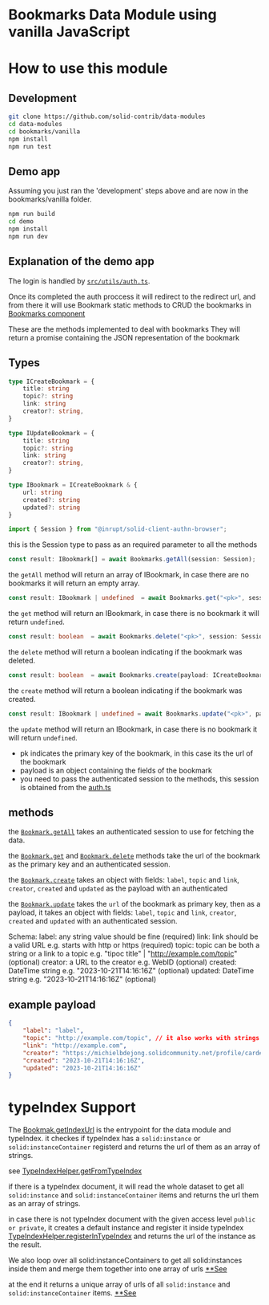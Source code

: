# Bookmarks Data Module using vanilla JavaScript

# How to use this module

## Development

```bash
git clone https://github.com/solid-contrib/data-modules
cd data-modules
cd bookmarks/vanilla
npm install
npm run test
```

## Demo app

Assuming you just ran the 'development' steps above and are now in the bookmarks/vanilla folder.

```bash
npm run build
cd demo
npm install
npm run dev
```

## Explanation of the demo app

The login is handled by [`src/utils/auth.ts`](https://github.com/solid-contrib/data-modules/blob/main/bookmarks/vanilla/demo/src/utils/auth.ts).

Once its completed the auth proccess it will redirect to the redirect url, and from there it will use Bookmark static methods to CRUD the bookmarks in [Bookmarks component](https://github.com/solid-contrib/data-modules/blob/main/bookmarks/vanilla/demo/src/components/Bookmarks/Bookmarks.tsx)


These are the methods implemented to deal with bookmarks
They will return a promise containing the JSON representation of the bookmark



## Types

```typescript
type ICreateBookmark = {
    title: string
    topic?: string
    link: string
    creator?: string,
}

type IUpdateBookmark = {
    title: string
    topic?: string
    link: string
    creator?: string,
}

type IBookmark = ICreateBookmark & {
    url: string
    created?: string
    updated?: string
}
```

```typescript
import { Session } from "@inrupt/solid-client-authn-browser";
```
this is the Session type to pass as an required parameter to all the methods

```typescript
const result: IBookmark[] = await Bookmarks.getAll(session: Session);
```
the `getAll` method will return an array of IBookmark, in case there are no bookmarks it will return an empty array.
```typescript
const result: IBookmark | undefined  = await Bookmarks.get("<pk>", session: Session);
```
the `get` method will return an IBookmark, in case there is no bookmark it will return `undefined`.
```typescript
const result: boolean  = await Bookmarks.delete("<pk>", session: Session);
```
the `delete` method will return a boolean indicating if the bookmark was deleted.
```typescript
const result: boolean  = await Bookmarks.create(payload: ICreateBookmark, session: Session);
```
the `create` method will return a boolean indicating if the bookmark was created.
```typescript
const result: IBookmark | undefined = await Bookmarks.update("<pk>", payload: IUpdateBookmark, session: Session);
```
the `update` method will return an IBookmark, in case there is no bookmark it will return `undefined`.

- pk indicates the primary key of the bookmark, in this case its the url of the bookmark
- payload is an object containing the fields of the bookmark
- you need to pass the authenticated session to the methods, this session is obtained from the [auth.ts](https://github.com/solid-contrib/data-modules/blob/main/bookmarks/vanilla/demo/src/utils/auth.ts)



## methods
the [`Bookmark.getAll`](https://github.com/solid-contrib/data-modules/blob/422cabb91085916e71c5610235f43fc483493d72/bookmarks/vanilla/src/modules/Bookmark.ts#L72) takes an authenticated session to use for fetching the data.

the [`Bookmark.get`](https://github.com/solid-contrib/data-modules/blob/422cabb91085916e71c5610235f43fc483493d72/bookmarks/vanilla/src/modules/Bookmark.ts#L94) and [`Bookmark.delete`](https://github.com/solid-contrib/data-modules/blob/422cabb91085916e71c5610235f43fc483493d72/bookmarks/vanilla/src/modules/Bookmark.ts#L108) methods take the url of the bookmark as the primary key and an authenticated session.

the [`Bookmark.create`](https://github.com/solid-contrib/data-modules/blob/422cabb91085916e71c5610235f43fc483493d72/bookmarks/vanilla/src/modules/Bookmark.ts#L135) takes an object with fields: `label`, `topic` and `link`, `creator`, `created` and `updated` as the payload with an authenticated

the [`Bookmark.update`](https://github.com/solid-contrib/data-modules/blob/422cabb91085916e71c5610235f43fc483493d72/bookmarks/vanilla/src/modules/Bookmark.ts#L169) takes the `url` of the bookmark as primary key, then as a payload, it takes an object with fields: `label`, `topic` and `link`, `creator`, `created` and `updated` with an authenticated session.

Schema:
label: any string value should be fine (required)
link: link should be a valid URL e.g. starts with http or https (required)
topic: topic can be both a string or a link to a topic e.g. "tipoc title" | "http://example.com/topic" (optional)
creator: a URL to the creator e.g. WebID (optional)
created: DateTime string e.g. "2023-10-21T14:16:16Z" (optional)
updated: DateTime string e.g. "2023-10-21T14:16:16Z" (optional)


## example payload

```json
{
    "label": "label",
    "topic": "http://example.com/topic", // it also works with strings "topic title"
    "link": "http://example.com",
    "creator": "https://michielbdejong.solidcommunity.net/profile/card#me",
    "created": "2023-10-21T14:16:16Z",
    "updated": "2023-10-21T14:16:16Z"
}
```

# typeIndex Support

The [Bookmak.getIndexUrl](https://github.com/solid-contrib/data-modules/blob/c717e683a27904d51fc602c2afa89d45b749293e/bookmarks/vanilla/src/modules/Bookmark.ts#L58C29-L58C29) is the entrypoint for the data module and typeIndex.
it checkes if typeIndex has a `solid:instance` or `solid:instanceContainer` registerd and returns the url of them as an array of strings.

see [TypeIndexHelper.getFromTypeIndex](https://github.com/solid-contrib/data-modules/blob/c717e683a27904d51fc602c2afa89d45b749293e/bookmarks/vanilla/src/utils/TypeIndexHelper.ts#L49C25-L49C41)

if there is a typeIndex document, it will read the whole dataset to get all `solid:instance` and `solid:instanceContainer` items and returns the url them as an array of strings.

in case there is not typeIndex document with the given access level `public or private`, it creates a default instance and register it inside typeIndex [TypeIndexHelper.registerInTypeIndex](https://github.com/solid-contrib/data-modules/blob/c717e683a27904d51fc602c2afa89d45b749293e/bookmarks/vanilla/src/modules/Bookmark.ts#L67) and returns the url of the instance as the result.


We also loop over all solid:instanceContainers to get all solid:instances inside them and merge them together into one array of urls [**See](https://github.com/solid-contrib/data-modules/blob/c717e683a27904d51fc602c2afa89d45b749293e/bookmarks/vanilla/src/utils/TypeIndexHelper.ts#L75-L83)

at the end it returns a unique array of urls of all `solid:instance` and `solid:instanceContainer` items.
[**See](https://github.com/solid-contrib/data-modules/blob/c717e683a27904d51fc602c2afa89d45b749293e/bookmarks/vanilla/src/utils/TypeIndexHelper.ts#L88C45-L88C45)
